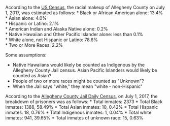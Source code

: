 According to the [US Census](https://www.census.gov/quickfacts/fact/table/alleghenycountypennsylvania/PST045217), the racial makeup of Allegheny County on July 1, 2017, was estimated as follows:
    * Black or African American alone:	13.4%  
    * Asian alone: 4.0%  
    * Hispanic or Latino: 2.1%  
    * American Indian and Alaska Native alone: 0.2%  
    * Native Hawaiian and Other Pacific Islander alone: less than 0.1%  
    * White alone, not Hispanic or Latino: 78.6%  
    * Two or More Races: 2.2%  

Some assumptions: 
* Native Hawaiians would likely be counted as Indigenous by the
  Allegheny County Jail census. Asian Pacific Islanders would likely be counted as Asian?
* People of two or more races might be counted as "Unknown"?
* When the Jail says "white," they mean "white - non-Hispanic"

According to the [Allegheny County Jail Daily Census](https://data.wprdc.org/dataset/allegheny-county-jail-daily-census), on July 1, 2017, the breakdown of prisoners was as follows:
	* Total inmates: 2373
	* Total Black inmates: 1388, 58.49%
	* Total Asian inmates: 10, 0.42%
	* Total Hispanic inmates: 18, 0.76%
	* Total Indigenous inmates: 1, 0.04%
	* Total white inmates: 941, 39.65%
	* Total inmates of unknown race: 15, 0.63%
